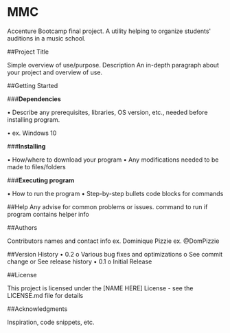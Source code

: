 # MMC
Accenture Bootcamp final project. A utility helping to organize students' auditions in a music school.


##Project Title

Simple overview of use/purpose.
Description
An in-depth paragraph about your project and overview of use.


##Getting Started

###**Dependencies**

•	Describe any prerequisites, libraries, OS version, etc., needed before installing program.

•	ex. Windows 10

###**Installing**

•	How/where to download your program
•	Any modifications needed to be made to files/folders

###**Executing program**

•	How to run the program
•	Step-by-step bullets
code blocks for commands

##Help
Any advise for common problems or issues.
command to run if program contains helper info


##Authors

Contributors names and contact info
ex. Dominique Pizzie
ex. @DomPizzie

##Version History
•	0.2
o	Various bug fixes and optimizations
o	See commit change or See release history
•	0.1
o	Initial Release


##License

This project is licensed under the [NAME HERE] License - see the LICENSE.md file for details

##Acknowledgments

Inspiration, code snippets, etc.

